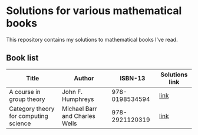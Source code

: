 # Solutions for various mathematical books

This repository contains my solutions to mathematical books I've read.

## Book list

| Title                                 | Author                         | ISBN-13        | Solutions link                                         |
| ------------------------------------- | ------------------------------ | -------------- | ------------------------------------------------------ |
| A course in group theory              | John F. Humphreys              | 978-0198534594 | [link](a-course-in-group-theory/main.pdf)              |
| Category theory for computing science | Michael Barr and Charles Wells | 978-2921120319 | [link](category-theory-for-computing-science/main.pdf) |
